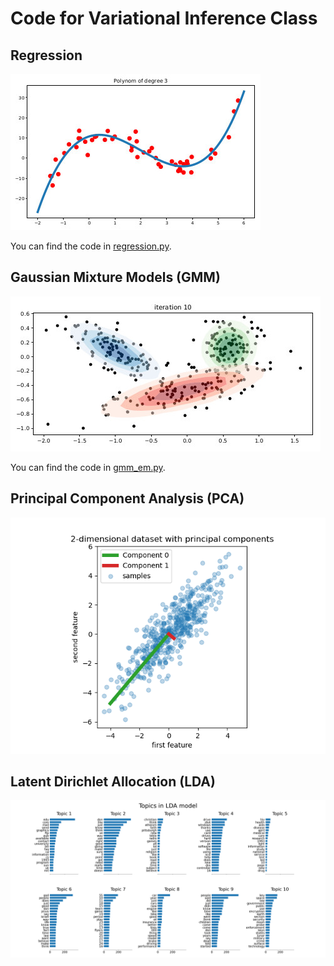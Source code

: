 # Code for Variational Inference Class

## Regression

![](regression.jpg)

You can find the code in [regression.py](regression.py).

## Gaussian Mixture Models (GMM)

![](gmm.jpg)

You can find the code in [gmm_em.py](gmm_em.py).


## Principal Component Analysis (PCA)

![](pca.png)


## Latent Dirichlet Allocation (LDA)

![](lda.png)
